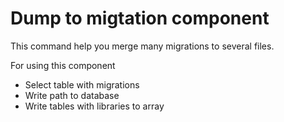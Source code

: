 # Dump to migtation component
This command help you merge many migrations to several files.

For using this component
* Select table with migrations
* Write path to database
* Write tables with libraries to array 